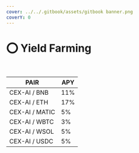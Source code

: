 ```yaml
---
cover: ../../.gitbook/assets/gitbook banner.png
coverY: 0
---
```


# ⭕ Yield Farming

<figure><img src="../../.gitbook/assets/Captura de Tela 2023-02-23 às 18.40.14.png" alt=""><figcaption></figcaption></figure>

<figure><img src="../../.gitbook/assets/Captura de Tela 2023-02-19 às 01.01.41.png" alt=""><figcaption></figcaption></figure>

| PAIR           | APY |
| -------------- | --- |
| CEX-AI / BNB   | 11% |
| CEX-AI / ETH   | 17% |
| CEX-AI / MATIC | 5%  |
| CEX-AI / WBTC  | 3%  |
| CEX-AI / WSOL  | 5%  |
| CEX-AI / USDC  | 5%  |

